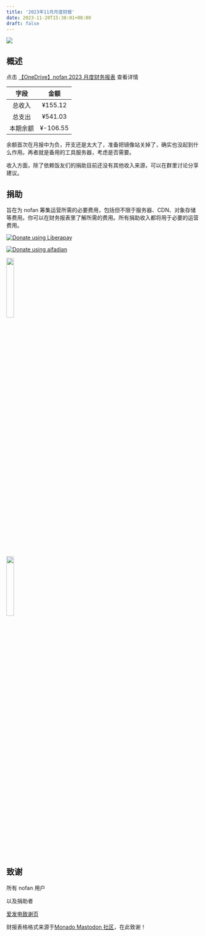 ```yaml
---
title: '2023年11月月度财报'
date: 2023-11-20T15:38:01+08:00
draft: false
---
```


<img src="https://www.androidauthority.com/wp-content/uploads/2019/11/mastodon-social-network.jpg" />

## 概述

点击 [【OneDrive】nofan 2023 月度财务报表](https://1drv.ms/x/s!Amjhgi5Gq9pNiCi5mJfV3X4k-HQ4?e=4Q6FgJ) 查看详情

|   字段   |   金额   |
| :------: | :------: |
|  总收入  | ¥155.12  |
|  总支出  | ¥541.03  |
| 本期余额 | ¥-106.55 |

余额首次在月报中为负，开支还是太大了，准备把镜像站关掉了，确实也没起到什么作用。再者就是备用的工具服务器，考虑是否需要。

收入方面，除了依赖饭友们的捐助目前还没有其他收入来源，可以在群里讨论分享建议。

## 捐助

旨在为 nofan 筹集运营所需的必要费用，包括但不限于服务器、CDN、对象存储等费用。你可以在财务报表里了解所需的费用。所有捐助收入都将用于必要的运营费用。

<p><a href="https://zh.liberapay.com/nofan/"><img src="https://liberapay.com/assets/widgets/donate.svg" alt="Donate using Liberapay"></a>  </p>

<p><a href="https://afdian.net/a/twoheart"><img src="https://afdian.net/static/img/logo/logo.png" alt="Donate using aifadian"></a>  </p>

<img src="https://media.nofan.xyz/nofan-image-hosting/blog/finance/wechatpay.jpg" width="20%" class="medium-zoom-image">
<br />
<img src="https://media.nofan.xyz/nofan-image-hosting/blog/finance/alipay.jpg" width="20%" class="medium-zoom-image">

## 致谢

所有 nofan 用户

以及捐助者

[爱发电致谢页](https://afdian.net/@twoheart/thank?year=2023&month=3)

财报表格格式来源于[Monado Mastodon 社区](https://monado.ren/about/more)，在此致谢！
